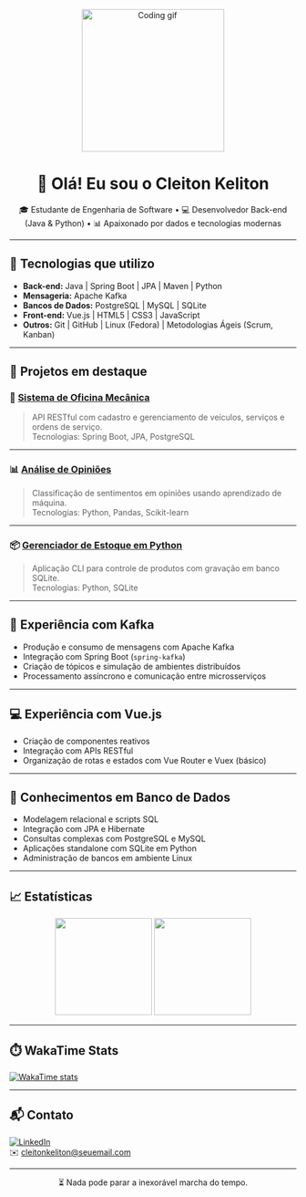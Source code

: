 <p align="center">
  <img src="https://media.giphy.com/media/qgQUggAC3Pfv687qPC/giphy.gif" width="250" alt="Coding gif" />
</p>
<h1 align="center">👋 Olá! Eu sou o Cleiton Keliton</h1>

<p align="center">
🎓 Estudante de Engenharia de Software • 💻 Desenvolvedor Back-end (Java & Python) • 📊 Apaixonado por dados e tecnologias modernas
</p>

---

## 🚀 Tecnologias que utilizo

- **Back-end:** Java | Spring Boot | JPA | Maven | Python  
- **Mensageria:** Apache Kafka  
- **Bancos de Dados:** PostgreSQL | MySQL | SQLite  
- **Front-end:** Vue.js | HTML5 | CSS3 | JavaScript  
- **Outros:** Git | GitHub | Linux (Fedora) | Metodologias Ágeis (Scrum, Kanban)

---

## 💼 Projetos em destaque

### 🔧 [Sistema de Oficina Mecânica](https://github.com/cleitonkeliton/oficina-mecanica)
> API RESTful com cadastro e gerenciamento de veículos, serviços e ordens de serviço.  
Tecnologias: Spring Boot, JPA, PostgreSQL

---

### 📊 [Análise de Opiniões](https://github.com/cleitonkeliton/analise-opinioes)
> Classificação de sentimentos em opiniões usando aprendizado de máquina.  
Tecnologias: Python, Pandas, Scikit-learn

---

### 📦 [Gerenciador de Estoque em Python](https://github.com/cleitonkeliton/controle-estoque-py)
> Aplicação CLI para controle de produtos com gravação em banco SQLite.  
Tecnologias: Python, SQLite

---

## 🔄 Experiência com Kafka

- Produção e consumo de mensagens com Apache Kafka  
- Integração com Spring Boot (`spring-kafka`)  
- Criação de tópicos e simulação de ambientes distribuídos  
- Processamento assíncrono e comunicação entre microsserviços

---

## 💻 Experiência com Vue.js

- Criação de componentes reativos  
- Integração com APIs RESTful  
- Organização de rotas e estados com Vue Router e Vuex (básico)

---

## 🧠 Conhecimentos em Banco de Dados

- Modelagem relacional e scripts SQL  
- Integração com JPA e Hibernate  
- Consultas complexas com PostgreSQL e MySQL  
- Aplicações standalone com SQLite em Python  
- Administração de bancos em ambiente Linux

---

## 📈 Estatísticas

<p align="center">
  <img height="170" src="https://github-readme-stats.vercel.app/api?username=cleitonkeliton&show_icons=true&theme=transparent" />
  <img height="170" src="https://github-readme-stats.vercel.app/api/top-langs/?username=cleitonkeliton&layout=donut" />
</p>

---

## ⏱️ WakaTime Stats

[![WakaTime stats](https://github-readme-stats.vercel.app/api/wakatime?username=Cleiton_valdevino&layout=compact&theme=transparent)](https://wakatime.com/@Cleiton_valdevino)

---

## 📬 Contato

[![LinkedIn](https://img.shields.io/badge/-Cleiton%20Keliton-blue?style=flat-square&logo=Linkedin&logoColor=white&link=https://www.linkedin.com/in/cleitonkeliton/)](https://www.linkedin.com/in/cleitonkeliton/)  
✉️ cleitonkeliton@seuemail.com

---

<p align="center">
  ⏳ Nada pode parar a inexorável marcha do tempo.
</p>
